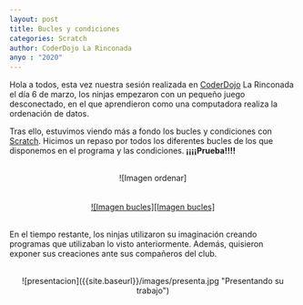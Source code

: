 ```yaml
---
layout: post
title: Bucles y condiciones
categories: Scratch
author: CoderDojo La Rinconada
anyo : "2020"
---
```



Hola a todos, esta vez nuestra sesión realizada en [CoderDojo] La Rinconada el día 6 de marzo, los ninjas empezaron con un pequeño juego desconectado, en el que aprendieron como una computadora realiza la ordenación de datos. 

Tras ello, estuvimos viendo más a fondo los bucles y condiciones con [Scratch]. Hicimos un repaso por todos los diferentes bucles de los que disponemos en el programa y las condiciones.<strong> ¡¡¡¡Prueba!!!!</strong>

<br>
<span style="display:block;text-align:center">![Imagen ordenar]</span>
<br>

<br>
<span style="display:block;text-align:center"><a href="https://scratch.mit.edu/projects/370699872" target="blank">![Imagen bucles][Imagen bucles]</a></span>
<br>

En el tiempo restante, los ninjas utilizaron su imaginación creando programas que utilizaban lo visto anteriormente. Además, quisieron exponer sus creaciones ante sus compañeros del club. 

<br>
<span style="display:block;text-align:center">![presentacion]({{site.baseurl}}/images/presenta.jpg "Presentando su trabajo")</span>
<br>

[CoderDojo]: https://coderdojo.com/es-ES
[Scratch]: https://scratch.mit.edu/
[Imagen bucles]: /images/bucles.png "Bucles y condiciones"
[Imagen ordenar]: /images/ordenar.png "Como ordenan las computadoras"






